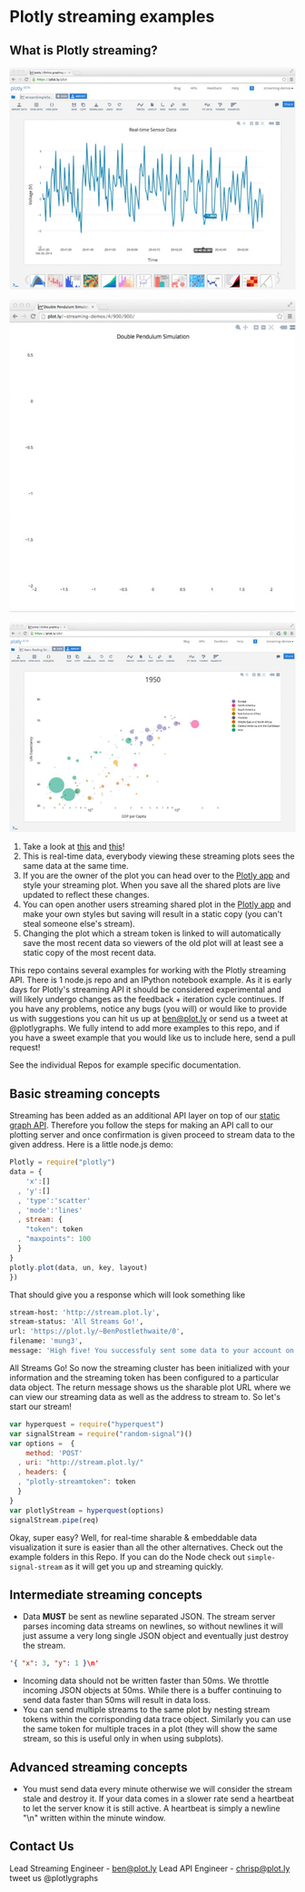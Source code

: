 # Plotly streaming examples

## What is Plotly streaming?
[![Mock Signal Data](readme_gifs/real-timesensor.gif)](https://plot.ly/~streaming-demos/6/)


[![Double Pendulum Simluation in Plotly](readme_gifs/doublependulum.gif)](https://plot.ly/~streaming-demos/4/)


[![Hans Rosling Bubble Chart in Plotly](readme_gifs/hansrosling.gif)](https://plot.ly/~streaming-demos/3/)

1. Take a look at [this]() and [this]()!
2. This is real-time data, everybody viewing these streaming plots sees the same data at the same time.
3. If you are the owner of the plot you can head over to the [Plotly app]("https://plot.ly") and style your streaming plot. When you save all the shared plots are live updated to reflect these changes.
4. You can open another users streaming shared plot in the [Plotly app]("https://plot.ly") and make your own styles but saving will result in a static copy (you can't steal someone else's stream).
5. Changing the plot which a stream token is linked to will automatically save the most recent data so viewers of the old plot will at least see a static copy of the most recent data.


This repo contains several examples for working with the Plotly streaming API. There is 1 node.js repo and an IPython notebook example. As it is early days for Plotly's streaming API it should be considered experimental and will likely undergo changes as the feedback + iteration cycle continues. If you have any problems, notice any bugs (you will) or would like to provide us with suggestions you can hit us up at ben@plot.ly or send us a tweet at @plotlygraphs. We fully intend to add more examples to this repo, and if you have a sweet example that you would like us to include here, send a pull request!

See the individual Repos for example specific documentation.


## Basic streaming concepts

Streaming has been added as an additional API layer on top of our [static graph API](http://plot.ly/api/). Therefore you follow the steps for making an API call to our plotting server and once confirmation is given proceed to stream data to the given address. Here is a little node.js demo:
```javascript
Plotly = require("plotly")
data = {
    'x':[]
  , 'y':[]
  , 'type':'scatter'
  , 'mode':'lines'
  , stream: {
    "token": token
  , "maxpoints": 100
  }
}
plotly.plot(data, un, key, layout)
})
```
That should give you a response which will look something like
```bash
stream-host: 'http://stream.plot.ly',
stream-status: 'All Streams Go!',
url: 'https://plot.ly/~BenPostlethwaite/0',
filename: 'mung3',
message: 'High five! You successfuly sent some data to your account on plotly. View your plot in your browser at https://plot.ly/~BenPostlethwaite/0 or inside your plot.ly account where it is named "mung3"'
```
All Streams Go! So now the streaming cluster has been initialized with your information and the streaming token has been configured to a particular data object. The return message shows us the sharable plot URL where we can view our streaming data as well as the address to stream to. So let's start our stream!

```javascript
var hyperquest = require("hyperquest")
var signalStream = require("random-signal")()
var options =  {
    method: 'POST'
  , uri: "http://stream.plot.ly/"
  , headers: {
  , "plotly-streamtoken": token
  }
}
var plotlyStream = hyperquest(options)
signalStream.pipe(req)
```
Okay, super easy? Well, for real-time sharable & embeddable data visualization it sure is easier than all the other alternatives. Check out the example folders in this Repo. If you can do the Node check out `simple-signal-stream` as it will get you up and streaming quickly.

## Intermediate streaming concepts
- Data **MUST** be sent as newline separated JSON. The stream server parses incoming data streams on newlines, so without newlines it will just assume a very long single JSON object and eventually just destroy the stream.
```json
'{ "x": 3, "y": 1 }\n'
```
- Incoming data should not be written faster than 50ms. We throttle incoming JSON objects at 50ms. While there is a buffer continuing to send data faster than 50ms will result in data loss.
- You can send multiple streams to the same plot by nesting stream tokens within the corrisponding data trace object. Similarly you can use the same token for multiple traces in a plot (they will show the same stream, so this is useful only in when using subplots).

## Advanced streaming concepts
- You must send data every minute otherwise we will consider the stream stale and destroy it. If your data comes in a slower rate send a heartbeat to let the server know it is still active. A heartbeat is simply a newline "\n" written within the minute window.

## Contact Us
Lead Streaming Engineer - ben@plot.ly
Lead API Engineer - chrisp@plot.ly
tweet us @plotlygraphs
